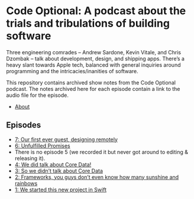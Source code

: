 # Code Optional: A podcast about the trials and tribulations of building software

Three engineering comrades – Andrew Sardone, Kevin Vitale, and Chris Dzombak – talk about development, design, and shipping apps. There’s a heavy slant towards Apple tech, balanced with general inquiries around programming and the intricacies/inanities of software.

This repository contains archived show notes from the Code Optional podcast. The notes archived here for each episode contain a link to the audio file for the episode.

- [About](about.md)

## Episodes

- [7: Our first ever guest, designing remotely](7.md)
- [6: Unfulfilled Promises](6.md)
- There is no episode 5 (we recorded it but never got around to editing & releasing it).
- [4: We did talk about Core Data!](4.md)
- [3: So we didn’t talk about Core Data](3.md)
- [2: Frameworks, you guys don’t even know how many sunshine and rainbows](2.md)
- [1: We started this new project in Swift](1.md)
